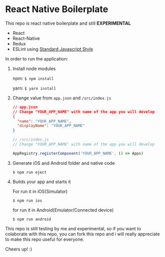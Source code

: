 # React Native Boilerplate
This repo is react native boilerplate and still **EXPERIMENTAL**

  * React
  * React-Native
  * Redux
  * ESLint using [Standard Javascript Style](https://standardjs.com/)

In order to run the application:

1. Install node modules

   npm: `$ npm install`

   yarn: `$ yarn install`

2. Change value from `app.json` and `/src/index.js`

   
   ```json
   // app.json
   // Change "YOUR_APP_NAME" with name of the app you will develop
   {
     "name": "YOUR_APP_NAME",
     "displayName": "YOUR_APP_NAME"
   }
   ```

   ```javascript
   // /src/index.js
   // Change "YOUR_APP_NAME" with name of the app you will develop
   
   AppRegistry.registerComponent('YOUR_APP_NAME', () => Apps)
   ```

3. Generate iOS and Android folder and native code
   
   ```
   $ npm run eject
   ```

4. Builds your app and starts it
   
   For run it in iOS(Simulator)
   ```
   $ npm run ios
   ```
   for run it in Android(Emulator/Connected device)
   ```
   $ npm run android
   ```

This repo is still testing by me and experimental, so if you want to colaborate with this repo, you can fork this repo and i will really appreciate to make this repo useful for everyone.

Cheers up! :)
